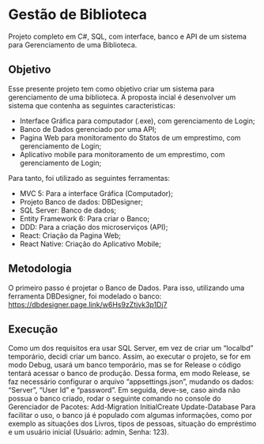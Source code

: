 # Gestão de Biblioteca
Projeto completo em C#, SQL, com interface, banco e API de um sistema para Gerenciamento de uma Biblioteca.

## Objetivo
Esse presente projeto tem como objetivo criar um sistema para gerenciamento de uma 
biblioteca. A proposta incial é desenvolver um sistema que contenha as seguintes 
caracteristicas:
- Interface Gráfica para computador (.exe), com gerenciamento de Login;
- Banco de Dados gerenciado por uma API;
- Pagina Web para monitoramento do Statos de um emprestimo, com gerenciamento de Login;
- Aplicativo mobile para monitoramento de um emprestimo, com gerenciamento de Login;

Para tanto, foi utilizado as seguintes ferramentas:
- MVC 5: Para a interface Gráfica (Computador);
- Projeto Banco de dados: DBDesigner;
- SQL Server: Banco de dados;
- Entity Framework 6: Para criar o Banco;
- DDD: Para a criação dos microserviços (API);
- React: Criação da Pagina Web;
- React Native: Criação do Aplicativo Mobile;

## Metodologia
O primeiro passo é projetar o Banco de Dados. Para isso, utilizando uma ferramenta 
DBDesigner, foi modelado o banco: https://dbdesigner.page.link/w6Hs9zZtjvk3p1Dj7

## Execução

Como um dos requisitos era usar SQL Server, em vez de criar um “localbd” temporário, decidi criar um banco. Assim, ao executar o projeto, se for em modo Debug, usará um banco temporário, mas se for Release o código tentará acessar o banco de produção.
Dessa forma, em modo Release, se faz necessário configurar o arquivo “appsettings.json”, mudando os dados: “Server”, “User Id” e “password”. Em seguida, deve-se, caso ainda não possua o banco criado, rodar o seguinte comando no console do Gerenciador de Pacotes:
Add-Migration InitialCreate
Update-Database
Para facilitar o uso, o banco já é populado com algumas informações, como por exemplo as situações dos Livros, tipos de pessoas, situação do empréstimo e um usuário inicial (Usuário: admin, Senha: 123).

